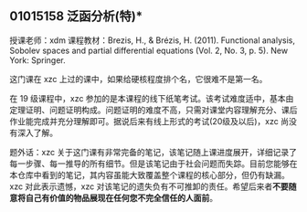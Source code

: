 ## 01015158 泛函分析(特)*

授课老师：xdm
课程教材：Brezis, H., & Brézis, H. (2011). Functional analysis, Sobolev spaces and partial differential equations (Vol. 2, No. 3, p. 5). New York: Springer.

这门课在 xzc 上过的课中，如果给硬核程度排个名，它很难不是第一名。

在 19 级课程中，xzc 参加的是本课程的线下纸笔考试。该考试难度适中，基本由定理证明、问题证明构成。问题证明的难度不高，只需对课堂内容理解充分、课后作业能完成并充分理解即可。据说后来有线上形式的考试(20级及以后)，xzc 尚没有深入了解。

题外话：xzc 关于这门课有非常完备的笔记，该笔记随上课进度展开，详细记录了每一步骤、每一推导的所有细节。但是该笔记由于社会问题而失踪。目前您能够在本仓库中看到的笔记，其内容虽能大致覆盖整个课程的核心部分，但仍有缺漏。xzc 对此表示遗憾，xzc 对该笔记的遗失负有不可推卸的责任。希望后来者**不要随意将自己有价值的物品展现在任何您不完全信任的人面前**。